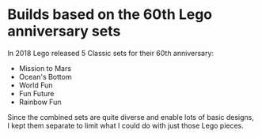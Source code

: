 # Builds based on the 60th Lego anniversary sets

In 2018 Lego released 5 Classic sets for their 60th anniversary:

* Mission to Mars
* Ocean's Bottom
* World Fun
* Fun Future
* Rainbow Fun

Since the combined sets are quite diverse and enable lots of basic designs,
I kept them separate to limit what I could do with just those Lego pieces.

